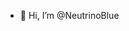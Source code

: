 - 👋 Hi, I’m @NeutrinoBlue

<!---
NeutrinoBlue/NeutrinoBlue is a ✨ special ✨ repository because its `README.md` (this file) appears on your GitHub profile.
You can click the Preview link to take a look at your changes.
--->
